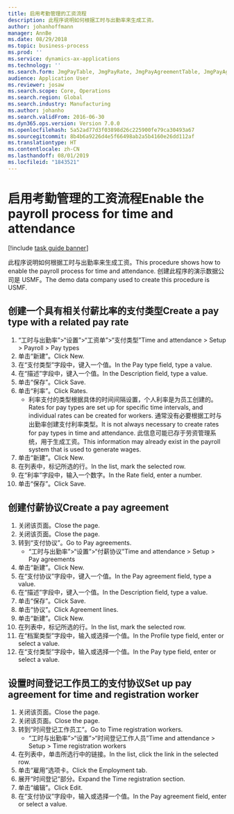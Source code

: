 ```yaml
---
title: 启用考勤管理的工资流程
description: 此程序说明如何根据工时与出勤率来生成工资。
author: johanhoffmann
manager: AnnBe
ms.date: 08/29/2018
ms.topic: business-process
ms.prod: ''
ms.service: dynamics-ax-applications
ms.technology: ''
ms.search.form: JmgPayTable, JmgPayRate, JmgPayAgreementTable, JmgPayAgreementLine, HcmWorker
audience: Application User
ms.reviewer: josaw
ms.search.scope: Core, Operations
ms.search.region: Global
ms.search.industry: Manufacturing
ms.author: johanho
ms.search.validFrom: 2016-06-30
ms.dyn365.ops.version: Version 7.0.0
ms.openlocfilehash: 5a52ad77d3f03898d26c225900fe79ca30493a67
ms.sourcegitcommit: 8b4b6a9226d4e5f66498ab2a5b4160e26dd112af
ms.translationtype: HT
ms.contentlocale: zh-CN
ms.lasthandoff: 08/01/2019
ms.locfileid: "1843521"
---
```

# <a name="enable-the-payroll-process-for-time-and-attendance"></a><span data-ttu-id="40c88-103">启用考勤管理的工资流程</span><span class="sxs-lookup"><span data-stu-id="40c88-103">Enable the payroll process for time and attendance</span></span>

[!include [task guide banner](../../includes/task-guide-banner.md)]

<span data-ttu-id="40c88-104">此程序说明如何根据工时与出勤率来生成工资。</span><span class="sxs-lookup"><span data-stu-id="40c88-104">This procedure shows how to enable the payroll process for time and attendance.</span></span> <span data-ttu-id="40c88-105">创建此程序的演示数据公司是 USMF。</span><span class="sxs-lookup"><span data-stu-id="40c88-105">The demo data company used to create this procedure is USMF.</span></span>


## <a name="create-a-pay-type-with-a-related-pay-rate"></a><span data-ttu-id="40c88-106">创建一个具有相关付薪比率的支付类型</span><span class="sxs-lookup"><span data-stu-id="40c88-106">Create a pay type with a related pay rate</span></span>
1. <span data-ttu-id="40c88-107">“工时与出勤率”>“设置”>“工资单”>“支付类型”</span><span class="sxs-lookup"><span data-stu-id="40c88-107">Time and attendance > Setup > Payroll > Pay types</span></span>
2. <span data-ttu-id="40c88-108">单击“新建”。</span><span class="sxs-lookup"><span data-stu-id="40c88-108">Click New.</span></span>
3. <span data-ttu-id="40c88-109">在“支付类型”字段中，键入一个值。</span><span class="sxs-lookup"><span data-stu-id="40c88-109">In the Pay type field, type a value.</span></span>
4. <span data-ttu-id="40c88-110">在“描述”字段中，键入一个值。</span><span class="sxs-lookup"><span data-stu-id="40c88-110">In the Description field, type a value.</span></span>
5. <span data-ttu-id="40c88-111">单击“保存”。</span><span class="sxs-lookup"><span data-stu-id="40c88-111">Click Save.</span></span>
6. <span data-ttu-id="40c88-112">单击“利率”。</span><span class="sxs-lookup"><span data-stu-id="40c88-112">Click Rates.</span></span>
    * <span data-ttu-id="40c88-113">利率支付的类型根据具体的时间间隔设置，个人利率是为员工创建的。</span><span class="sxs-lookup"><span data-stu-id="40c88-113">Rates for pay types are set up for specific time intervals, and individual rates can be created for workers.</span></span> <span data-ttu-id="40c88-114">通常没有必要根据工时与出勤率创建支付利率类型。</span><span class="sxs-lookup"><span data-stu-id="40c88-114">It is not always necessary to create rates for pay types in time and attendance.</span></span> <span data-ttu-id="40c88-115">此信息可能已存于劳资管理系统，用于生成工资。</span><span class="sxs-lookup"><span data-stu-id="40c88-115">This information may already exist in the payroll system that is used to generate wages.</span></span>  
7. <span data-ttu-id="40c88-116">单击“新建”。</span><span class="sxs-lookup"><span data-stu-id="40c88-116">Click New.</span></span>
8. <span data-ttu-id="40c88-117">在列表中，标记所选的行。</span><span class="sxs-lookup"><span data-stu-id="40c88-117">In the list, mark the selected row.</span></span>
9. <span data-ttu-id="40c88-118">在“利率”字段中，输入一个数字。</span><span class="sxs-lookup"><span data-stu-id="40c88-118">In the Rate field, enter a number.</span></span>
10. <span data-ttu-id="40c88-119">单击“保存”。</span><span class="sxs-lookup"><span data-stu-id="40c88-119">Click Save.</span></span>

## <a name="create-a-pay-agreement"></a><span data-ttu-id="40c88-120">创建付薪协议</span><span class="sxs-lookup"><span data-stu-id="40c88-120">Create a pay agreement</span></span>
1. <span data-ttu-id="40c88-121">关闭该页面。</span><span class="sxs-lookup"><span data-stu-id="40c88-121">Close the page.</span></span>
2. <span data-ttu-id="40c88-122">关闭该页面。</span><span class="sxs-lookup"><span data-stu-id="40c88-122">Close the page.</span></span>
3. <span data-ttu-id="40c88-123">转到“支付协议”。</span><span class="sxs-lookup"><span data-stu-id="40c88-123">Go to Pay agreements.</span></span>
    * <span data-ttu-id="40c88-124">“工时与出勤率”>“设置”>“付薪协议”</span><span class="sxs-lookup"><span data-stu-id="40c88-124">Time and attendance > Setup > Pay agreements</span></span>  
4. <span data-ttu-id="40c88-125">单击“新建”。</span><span class="sxs-lookup"><span data-stu-id="40c88-125">Click New.</span></span>
5. <span data-ttu-id="40c88-126">在“支付协议”字段中，键入一个值。</span><span class="sxs-lookup"><span data-stu-id="40c88-126">In the Pay agreement field, type a value.</span></span>
6. <span data-ttu-id="40c88-127">在“描述”字段中，键入一个值。</span><span class="sxs-lookup"><span data-stu-id="40c88-127">In the Description field, type a value.</span></span>
7. <span data-ttu-id="40c88-128">单击“保存”。</span><span class="sxs-lookup"><span data-stu-id="40c88-128">Click Save.</span></span>
8. <span data-ttu-id="40c88-129">单击“协议”。</span><span class="sxs-lookup"><span data-stu-id="40c88-129">Click Agreement lines.</span></span>
9. <span data-ttu-id="40c88-130">单击“新建”。</span><span class="sxs-lookup"><span data-stu-id="40c88-130">Click New.</span></span>
10. <span data-ttu-id="40c88-131">在列表中，标记所选的行。</span><span class="sxs-lookup"><span data-stu-id="40c88-131">In the list, mark the selected row.</span></span>
11. <span data-ttu-id="40c88-132">在“档案类型”字段中，输入或选择一个值。</span><span class="sxs-lookup"><span data-stu-id="40c88-132">In the Profile type field, enter or select a value.</span></span>
12. <span data-ttu-id="40c88-133">在“支付类型”字段中，输入或选择一个值。</span><span class="sxs-lookup"><span data-stu-id="40c88-133">In the Pay type field, enter or select a value.</span></span>

## <a name="set-up-pay-agreement-for-time-and-registration-worker"></a><span data-ttu-id="40c88-134">设置时间登记工作员工的支付协议</span><span class="sxs-lookup"><span data-stu-id="40c88-134">Set up pay agreement for time and registration worker</span></span>
1. <span data-ttu-id="40c88-135">关闭该页面。</span><span class="sxs-lookup"><span data-stu-id="40c88-135">Close the page.</span></span>
2. <span data-ttu-id="40c88-136">关闭该页面。</span><span class="sxs-lookup"><span data-stu-id="40c88-136">Close the page.</span></span>
3. <span data-ttu-id="40c88-137">转到“时间登记工作员工”。</span><span class="sxs-lookup"><span data-stu-id="40c88-137">Go to Time registration workers.</span></span>
    * <span data-ttu-id="40c88-138">“工时与出勤率”>“设置”>“时间登记工作人员”</span><span class="sxs-lookup"><span data-stu-id="40c88-138">Time and attendance > Setup > Time registration workers</span></span>  
4. <span data-ttu-id="40c88-139">在列表中，单击所选行中的链接。</span><span class="sxs-lookup"><span data-stu-id="40c88-139">In the list, click the link in the selected row.</span></span>
5. <span data-ttu-id="40c88-140">单击“雇用”选项卡。</span><span class="sxs-lookup"><span data-stu-id="40c88-140">Click the Employment tab.</span></span>
6. <span data-ttu-id="40c88-141">展开“时间登记”部分。</span><span class="sxs-lookup"><span data-stu-id="40c88-141">Expand the Time registration section.</span></span>
7. <span data-ttu-id="40c88-142">单击“编辑”。</span><span class="sxs-lookup"><span data-stu-id="40c88-142">Click Edit.</span></span>
8. <span data-ttu-id="40c88-143">在“支付协议”字段中，输入或选择一个值。</span><span class="sxs-lookup"><span data-stu-id="40c88-143">In the Pay agreement field, enter or select a value.</span></span>

